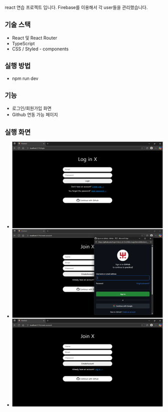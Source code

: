 react 연습 프로젝트 입니다.
Firebase를 이용해서 각 user들을 관리했습니다.

## 기술 스택
- React 및 React Router
- TypeScript
- CSS / Styled - components

## 실행 방법
- npm run dev

## 기능
- 로그인/회원가입 화면
- Github 연동 가능 페이지

## 실행 화면
- ![메인 페이지](./run/main.png)
- ![Github 연동 페이지](./run/gitlogin.png)
- ![회원가입 페이지](./run/create.png)

